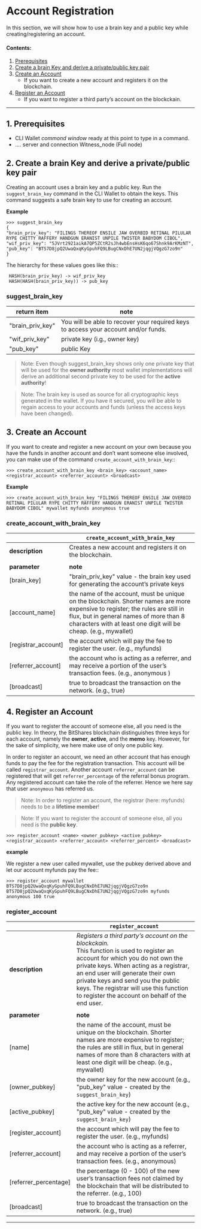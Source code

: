 # Account Registration

In this section, we will show how to use a brain key and a public key while creating/registering an account. 


#### Contents: 

1. [Prerequisites](/source/accounts/account_registration.md#1-prerequisites)
2. [Create a brain Key and derive a private/public key pair](/source/accounts/account_registration.md#2-create-a-brain-key-and-derive-a-privatepublic-key-pair)
3. [Create an Account](/source/accounts/account_registration.md#3-create-an-account)
   - If you want to create a new account and registers it on the blockchain.
4. [Register an Account ](/source/accounts/account_registration.md#4-register-an-account)
   - If you want to register a third party’s account on the blockckain.

*******

## 1. Prerequisites

   - CLI Wallet _commond window_ ready at this point to type in a command.  
   - .... server and connection Witness_node (Full node) 

## 2. Create a brain Key and derive a private/public key pair

Creating an account uses a brain key and a public key. Run the `suggest_brain_key` command in the CLI Wallet to obtain the keys. This command suggests a safe brain key to use for creating an account.

**Example**

    >>> suggest_brain_key
    {
    "brain_priv_key": "FILINGS THEREOF ENSILE JAW OVERBID RETINAL PILULAR RYPE CHITTY RAFFERY HANDGUN ERANIST UNPILE TWISTER BABYDOM CIBOL",
    "wif_priv_key": "5JVrt2921aikA7QP5ZCtR2sJh4wbEnsHsK6qo67Shnk9ArKMzNT",
    "pub_key": "BTS7D8jpQ2UwaQxqKyGpuhFQ9LBugCNxDhE7UN2jqgjVQgzG7zo9n"
    }

The hierarchy for these values goes like this::

     HASH(brain_priv_key) -> wif_priv_key
     HASH(HASH(brain_priv_key)) -> pub_key

### suggest_brain_key

|   return item       |  note            |
| ------------------- |---------- |
| "brain_priv_key"    |  You will be able to recover your required keys to access your account and/or funds. |                           
| "wif_priv_key"      |  private key  (i.g., owner key) |                            
| "pub_key"           |  public Key  |                           

> Note: Even though suggest_brain_key shows only one private key that will be used for the **owner authority** most wallet implementations will derive an additional second private key to be used for the **active authority**!

> Note: The brain key is used as source for all cryptographic keys generated in the wallet. If you have it secured, you will be able to regain access to your accounts and funds (unless the access keys have been changed).

## 3. Create an Account
If you want to create and register a new account on your own because you have the funds in another account and don’t want someone else involved, you can make use of the command `create_account_with_brain_key`::

    >>> create_account_with_brain_key <brain_key> <account_name> <registrar_account> <referrer_account> <broadcast>

**Example**

    >>> create_account_with_brain_key "FILINGS THEREOF ENSILE JAW OVERBID RETINAL PILULAR RYPE CHITTY RAFFERY HANDGUN ERANIST UNPILE TWISTER BABYDOM CIBOL" mywallet myfunds anonymous true

### create_account_with_brain_key

|                     |  `create_account_with_brain_key`  |
| ------------------- |---------- |
|  **description**    |  Creates a new account and registers it on the blockchain.     |
|                     |       |
|  **parameter**          |  **note**     |
| [brain_key]         | "brain_priv_key" value -  the brain key used for generating the account’s private keys  |                           
| [account_name]      | the name of the account, must be unique on the blockchain. Shorter names are more expensive to register; the rules are still in flux, but in general names of more than 8 characters with at least one digit will be cheap.  (e.g., mywallet)  |                            
| [registrar_account] |  the account which will pay the fee to register the user.   (e.g., myfunds)   |                           
| [referrer_account]  | the account who is acting as a referrer, and may receive a portion of the user’s transaction fees.  (e.g., anonymous )    |                            
| [broadcast]         | true to broadcast the transaction on the network. (e.g., true)      |


## 4. Register an Account
If you want to register the account of someone else, all you need is the public key. In theory, the BitShares blockchain distinguishes three keys for each account, namely the **owner**, **active**, and the **memo** key. However, for the sake of simplicity, we here make use of only one public key.

In order to register an account, we need an other account that has enough funds to pay the fee for the registration transaction. This account will be called `registrar_account`. Another account `referrer_account` can be registered that will get `referrer_percentage` of the referral bonus program. Any registered account can take the role of the referrer. Hence we here say that user `anonymous` has referred us. 

> Note: In order to register an account, the registrar (here: myfunds) needs to be a **lifetime member**!

> Note: If you want to register the account of someone else, all you need is the **public key**.

    >>> register_account <name> <owner_pubkey> <active_pubkey> <registrar_account> <referrer_account> <referrer_percent> <broadcast>

**example** 

 We register a new user called mywallet, use the pubkey derived above and let our account myfunds pay the fee::

    >>> register_account mywallet BTS7D8jpQ2UwaQxqKyGpuhFQ9LBugCNxDhE7UN2jqgjVQgzG7zo9n BTS7D8jpQ2UwaQxqKyGpuhFQ9LBugCNxDhE7UN2jqgjVQgzG7zo9n myfunds anonymous 100 true

### register_account

|                     |  `register_account`  |
| ------------------- |---------- |
|  **description**    |  *Registers a third party’s account on the blockckain.*  <br/>This function is used to register an account for which you do not own the private keys. When acting as a registrar, an end user will generate their own private keys and send you the public keys. The registrar will use this function to register the account on behalf of the end user.   |
|                     |       |
|  **parameter**          |  **note**     |
| [name]         |  the name of the account, must be unique on the blockchain. Shorter names are more expensive to register; the rules are still in flux, but in general names of more than 8 characters with at least one digit will be cheap. (e.g., mywallet)   |                           
| [owner_pubkey]      | the owner key for the new account (e.g., "pub_key" value - created by the `suggest_brain_key`)   |                            
| [active_pubkey] | the active key for the new account  (e.g., "pub_key" value - created by the `suggest_brain_key`)|                           
| [register_account]  | the account which will pay the fee to register the user.  (e.g., myfunds)   |                            
| [referrer_account]  | the account who is acting as a referrer, and may receive a portion of the user’s transaction fees. (e.g., anonymous) | 
| [referrer_percentage]  | the percentage (0 - 100) of the new user’s transaction fees not claimed by the blockchain that will be distributed to the referrer. (e.g., 100)      |                            
| [broadcast]         | true to broadcast the transaction on the network. (e.g., true)      |


***
